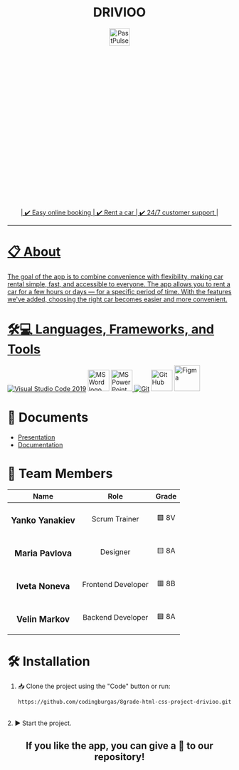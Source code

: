 <h1 align="center" ><b> DRIVIOO  </b></h1>
<div align="center">
<a href=" rel="noopener">
<img width=30% height=10% src="https://media3.giphy.com/media/v1.Y2lkPTc5MGI3NjExZ3FpMzl6ZmF4ZTRoMmRjb2FxczY2YjVndGQ5dWtuaHkwZXF5cXh1bSZlcD12MV9pbnRlcm5hbF9naWZfYnlfaWQmY3Q9Zw/RKTFQZpTOuLaoCcn71/giphy.gif" alt="PastPulse-logo">
</div>
<div align="center">
    <p>| ✔️​ Easy online booking | ✔️ Rent a car | ✔️​ 24/7 customer support | </p>
</div>

---

# 📋 About
The goal of the app is to combine convenience with flexibility, making car rental simple, fast, and accessible to everyone. The app allows you to rent a car for a few hours or days — for a specific period of time. With the features we've added, choosing the right car becomes easier and more convenient.





# 🛠️💻 Languages, Frameworks, and Tools
<p align="left">
  
  <a href="https://code.visualstudio.com/"><img src="https://img.icons8.com/color/48/null/visual-studio-code-2019.png" alt="Visual Studio Code 2019"/></a>
  <a href="https://www.microsoft.com/en-ww/microsoft-365/word"><img src="https://img.icons8.com/fluency/48/000000/microsoft-word-2019.png" alt="MS Word logo" width=48px /></a>
  <a href="https://www.microsoft.com/en-us/microsoft-365/powerpoint"><img src="https://img.icons8.com/fluency/48/000000/microsoft-powerpoint-2019.png" alt="MS PowerPoint logo" width=48px />
  <a href="https://git-scm.com/"><img src="https://img.icons8.com/color/48/000000/git.png" alt="Git"/></a>
  <a href="https://git-scm.com/"><img src="https://cdn-icons-png.flaticon.com/512/25/25231.png" alt="GitHub" heigh=48px width=48px/></a>
  <img src="https://sb.kaleidousercontent.com/67418/900x900/af5236a63b/figma.jpg" alt="Figma" heigh=55px width=58px>
  
</p> 

# 📁 Documents
+ [Presentation]()
+ [Documentation]()

# 👥 Team Members

| Name | Role | Grade |
| :---:   | :---: | :---: |
| <h3>Yanko Yanakiev</a></h3> | Scrum Trainer  |🟩 8V |
| <h3>Maria Pavlova</a></h3> | Designer |🟨 8A |
| <h3>Iveta Noneva</a></h3> |  Frontend Developer  |🟥 8B |
| <h3>Velin Markov</a></h3> |   Backend Developer  |​🟦​ 8A |

# 🛠️ Installation
1. 📥 Clone the project using the "Code" button or run:
   ```bash
   https://github.com/codingburgas/8grade-html-css-project-drivioo.git
<br>
2. ▶️ Start the project.


<h2 align="center">
 If you like the app, you can give a 🌟 to our repository!
</h2>
